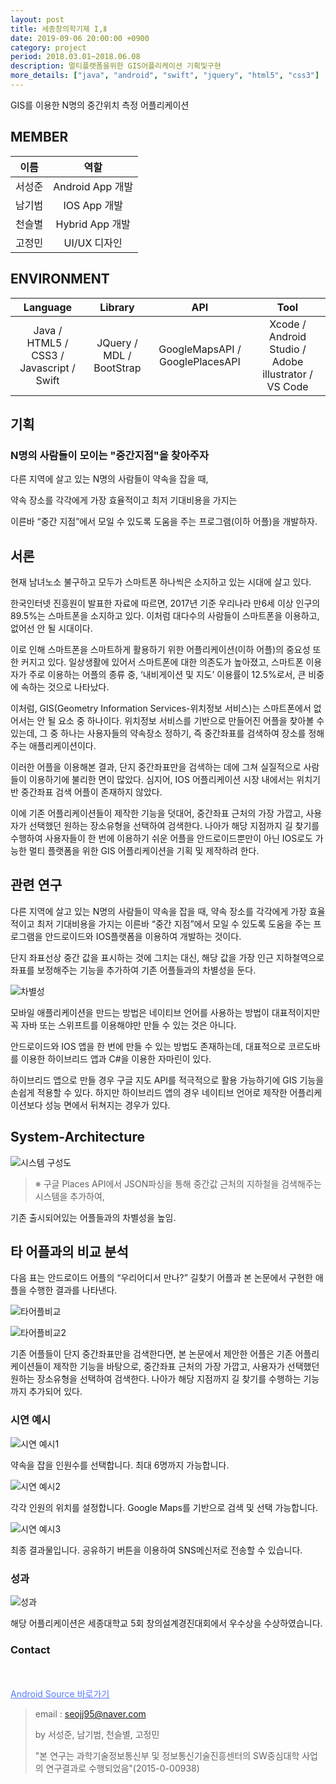 ```yaml
---
layout: post
title: 세종창의학기제 I,Ⅱ
date: 2019-09-06 20:00:00 +0900
category: project
period: 2018.03.01~2018.06.08
description: 멀티플랫폼을위한 GIS어플리케이션 기획및구현
more_details: ["java", "android", "swift", "jquery", "html5", "css3"]
---
```


GIS를 이용한 N명의 중간위치 측정 어플리케이션

## MEMBER

이름 | 역할
:--: | :--:
서성준 | Android App 개발
남기범 | IOS App 개발
천슬별 | Hybrid App 개발
고정민 | UI/UX 디자인

## ENVIRONMENT

Language | Library | API | Tool
:---: | :---: | :---: | :---:
Java / HTML5 / CSS3 / Javascript / Swift | JQuery / MDL / BootStrap | GoogleMapsAPI / GooglePlacesAPI | Xcode / Android Studio / Adobe illustrator / VS Code

## 기획

### N명의 사람들이 모이는 "중간지점"을 찾아주자

다른 지역에 살고 있는 N명의 사람들이 약속을 잡을 때,

약속 장소를 각각에게 가장 효율적이고 최저 기대비용을 가지는 

이른바 “중간 지점”에서 모일 수 있도록 도움을 주는 프로그램(이하 어플)을 개발하자.

## 서론

현재 남녀노소 불구하고 모두가 스마트폰 하나씩은 소지하고 있는 시대에 살고 있다. 

한국인터넷 진흥원이 발표한 자료에 따르면, 2017년 기준 우리나라 만6세 이상 인구의 89.5%는 스마트폰을 소지하고 있다. 이처럼 대다수의 사람들이 스마트폰을 이용하고, 없어선 안 될 시대이다. 

이로 인해 스마트폰을 스마트하게 활용하기 위한 어플리케이션(이하 어플)의 중요성 또한 커지고 있다. 
일상생활에 있어서 스마트폰에 대한 의존도가 높아졌고, 스마트폰 이용자가 주로 이용하는 어플의 종류 중, ‘내비게이션 및 지도’ 이용률이 12.5%로서, 큰 비중에 속하는 것으로 나타났다. 

이처럼, GIS(Geometry Information Services-위치정보 서비스)는 스마트폰에서 없어서는 안 될 요소 중 하나이다. 위치정보 서비스를 기반으로 만들어진 어플을 찾아볼 수 있는데, 그 중 하나는 사용자들의 약속장소 정하기, 즉 중간좌표를 검색하여 장소를 정해주는 애플리케이션이다.

이러한 어플을 이용해본 결과, 단지 중간좌표만을 검색하는 데에 그쳐 실질적으로 사람들이 이용하기에 불리한 면이 많았다. 심지어, IOS 어플리케이션 시장 내에서는 위치기반 중간좌표 검색 어플이 존재하지 않았다.

이에 기존 어플리케이션들이 제작한 기능을 덧대어, 중간좌표 근처의 가장 가깝고, 사용자가 선택했던 원하는 장소유형을 선택하여 검색한다. 나아가 해당 지점까지 길 찾기를 수행하여 사용자들이 한 번에 이용하기 쉬운 어플을 안드로이드뿐만이 아닌 IOS로도 가능한 멀티 플랫폼을 위한 GIS 어플리케이션을 기획 및 제작하려 한다.

## 관련 연구

다른 지역에 살고 있는 N명의 사람들이 약속을 잡을 때, 약속 장소를 각각에게 가장 효율적이고 최저 기대비용을 가지는 이른바 “중간 지점”에서 모일 수 있도록 도움을 주는 프로그램을 안드로이드와 IOS플랫폼을 이용하여 개발하는 것이다.

단지 좌표선상  중간 값을 표시하는 것에 그치는 대신, 해당 값을 가장 인근 지하철역으로 좌표를 보정해주는 기능을 추가하여 기존 어플들과의 차별성을 둔다.

![차별성](/assets/img/project/GIS-App/near-subway.png)

모바일 애플리케이션을 만드는 방법은 네이티브 언어를 사용하는 방법이 대표적이지만 꼭 자바 또는 스위프트를 이용해야만 만들 수 있는 것은 아니다.

안드로이드와 IOS 앱을 한 번에 만들 수 있는 방법도 존재하는데, 대표적으로 코르도바를 이용한 하이브리드 앱과 C#을 이용한 자마린이 있다. 

하이브리드 앱으로 만들 경우 구글 지도 API를 적극적으로 활용 가능하기에 GIS 기능을 손쉽게 적용할 수 있다. 하지만 하이브리드 앱의 경우 네이티브 언어로 제작한 어플리케이션보다 성능 면에서 뒤쳐지는 경우가 있다.

## System-Architecture

![시스템 구성도](/assets/img/project/GIS-App/Sys-Arc.PNG)

> ※ 구글 Places API에서 JSON파싱을 통해 중간값 근처의 지하철을 검색해주는 시스템을 추가하여,

기존 출시되어있는 어플들과의 차별성을 높임.

## 타 어플과의 비교 분석

다음 표는 안드로이드 어플의 “우리어디서 만나?” 길찾기 어플과 본 논문에서 구현한 애플을 수행한 결과를 나타낸다.

![타어플비교](/assets/img/project/GIS-App/vs-otherapp.PNG)

![타어플비교2](/assets/img/project/GIS-App/vs-otherapp2.PNG)

기존 어플들이 단지 중간좌표만을 검색한다면, 본 논문에서 제안한 어플은 기존 어플리케이션들이 제작한 기능을 바탕으로, 중간좌표 근처의 가장 가깝고, 사용자가 선택했던 원하는 장소유형을 선택하여 검색한다. 나아가 해당 지점까지 길 찾기를 수행하는 기능까지 추가되어 있다.

### 시연 예시

![시연 예시1](/assets/img/project/GIS-App/test1.png)

약속을 잡을 인원수를 선택합니다. 최대 6명까지 가능합니다.

![시연 예시2](/assets/img/project/GIS-App/test2.png)

각각 인원의 위치를 설정합니다. Google Maps를 기반으로 검색 및 선택 가능합니다.

![시연 예시3](/assets/img/project/GIS-App/test3.png)

최종 결과물입니다. 공유하기 버튼을 이용하여 SNS메신저로 전송할 수 있습니다.

### 성과

![성과](/assets/img/project/GIS-App/awards.png)

해당 어플리케이션은 세종대학교 5회 창의설계경진대회에서 우수상을 수상하였습니다.

### Contact
<br>
<br>
<a href="https://github.com/ehaken95/Center_Android"  style="color: #5779ff" target="_blank">
<U>Android Source 바로가기</U></a>


> email : seojj95@naver.com
>
> by 서성준, 남기범, 천슬별, 고정민
>
>"본 연구는 과학기술정보통신부 및 정보통신기술진흥센터의 SW중심대학 사업의 연구결과로 수행되었음"(2015-0-00938)
